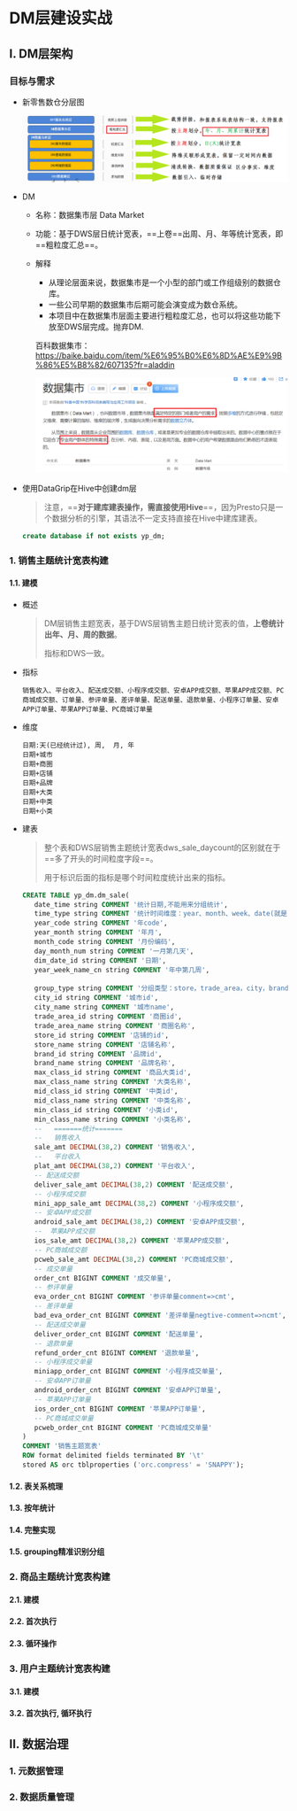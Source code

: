 # DM层建设实战

## I. DM层架构

### 目标与需求

- 新零售数仓分层图

  ![image-20211017084052778](assets/image-20211017084052778.png)

- DM

  - 名称：数据集市层 Data Market

  - 功能：基于DWS层日统计宽表，==上卷==出周、月、年等统计宽表，即==粗粒度汇总==。

  - 解释

    - 从理论层面来说，数据集市是一个小型的部门或工作组级别的数据仓库。
    - 一些公司早期的数据集市后期可能会演变成为数仓系统。
    - 本项目中在数据集市层面主要进行粗粒度汇总，也可以将这些功能下放至DWS层完成。抛弃DM.

    百科数据集市：https://baike.baidu.com/item/%E6%95%B0%E6%8D%AE%E9%9B%86%E5%B8%82/607135?fr=aladdin

    ![image-20211204134827255](assets/image-20211204134827255.png)

- 使用DataGrip在Hive中创建dm层

  > 注意，==**对于建库建表操作，需直接使用Hive**==，因为Presto只是一个数据分析的引擎，其语法不一定支持直接在Hive中建库建表。

  ```sql
  create database if not exists yp_dm;
  ```

### 1. 销售主题统计宽表构建

#### 1.1. 建模

- 概述

  > DM层销售主题宽表，基于DWS层销售主题日统计宽表的值，**上卷统计出年、月、周的数据**。
  >
  > 指标和DWS一致。

- 指标

  ```properties
  销售收入、平台收入、配送成交额、小程序成交额、安卓APP成交额、苹果APP成交额、PC商城成交额、订单量、参评单量、差评单量、配送单量、退款单量、小程序订单量、安卓APP订单量、苹果APP订单量、PC商城订单量
  ```

- 维度

  ```properties
  日期:天(已经统计过), 周,  月, 年
  日期+城市
  日期+商圈
  日期+店铺
  日期+品牌
  日期+大类
  日期+中类
  日期+小类
  ```

- 建表

  > 整个表和DWS层销售主题统计宽表dws_sale_daycount的区别就在于==多了开头的时间粒度字段==。
  >
  > 用于标识后面的指标是哪个时间粒度统计出来的指标。

  ```sql
  CREATE TABLE yp_dm.dm_sale(
     date_time string COMMENT '统计日期,不能用来分组统计',
     time_type string COMMENT '统计时间维度：year、month、week、date(就是天day)',
     year_code string COMMENT '年code',
     year_month string COMMENT '年月',
     month_code string COMMENT '月份编码', 
     day_month_num string COMMENT '一月第几天', 
     dim_date_id string COMMENT '日期',
     year_week_name_cn string COMMENT '年中第几周',
     
     group_type string COMMENT '分组类型：store，trade_area，city，brand，min_class，mid_class，max_class，all',
     city_id string COMMENT '城市id',
     city_name string COMMENT '城市name',
     trade_area_id string COMMENT '商圈id',
     trade_area_name string COMMENT '商圈名称',
     store_id string COMMENT '店铺的id',
     store_name string COMMENT '店铺名称',
     brand_id string COMMENT '品牌id',
     brand_name string COMMENT '品牌名称',
     max_class_id string COMMENT '商品大类id',
     max_class_name string COMMENT '大类名称',
     mid_class_id string COMMENT '中类id', 
     mid_class_name string COMMENT '中类名称',
     min_class_id string COMMENT '小类id', 
     min_class_name string COMMENT '小类名称',
     --   =======统计=======
     --   销售收入
     sale_amt DECIMAL(38,2) COMMENT '销售收入',
     --   平台收入
     plat_amt DECIMAL(38,2) COMMENT '平台收入',
     -- 配送成交额
     deliver_sale_amt DECIMAL(38,2) COMMENT '配送成交额',
     -- 小程序成交额
     mini_app_sale_amt DECIMAL(38,2) COMMENT '小程序成交额',
     -- 安卓APP成交额
     android_sale_amt DECIMAL(38,2) COMMENT '安卓APP成交额',
     --  苹果APP成交额
     ios_sale_amt DECIMAL(38,2) COMMENT '苹果APP成交额',
     -- PC商城成交额
     pcweb_sale_amt DECIMAL(38,2) COMMENT 'PC商城成交额',
     -- 成交单量
     order_cnt BIGINT COMMENT '成交单量',
     -- 参评单量
     eva_order_cnt BIGINT COMMENT '参评单量comment=>cmt',
     -- 差评单量
     bad_eva_order_cnt BIGINT COMMENT '差评单量negtive-comment=>ncmt',
     -- 配送成交单量
     deliver_order_cnt BIGINT COMMENT '配送单量',
     -- 退款单量
     refund_order_cnt BIGINT COMMENT '退款单量',
     -- 小程序成交单量
     miniapp_order_cnt BIGINT COMMENT '小程序成交单量',
     -- 安卓APP订单量
     android_order_cnt BIGINT COMMENT '安卓APP订单量',
     -- 苹果APP订单量
     ios_order_cnt BIGINT COMMENT '苹果APP订单量',
     -- PC商城成交单量
     pcweb_order_cnt BIGINT COMMENT 'PC商城成交单量'
  )
  COMMENT '销售主题宽表' 
  ROW format delimited fields terminated BY '\t' 
  stored AS orc tblproperties ('orc.compress' = 'SNAPPY');
  ```

#### 1.2. 表关系梳理



#### 1.3. 按年统计



#### 1.4. 完整实现



#### 1.5. grouping精准识别分组



### 2. 商品主题统计宽表构建

#### 2.1. 建模



#### 2.2. 首次执行



#### 2.3. 循环操作



### 3. 用户主题统计宽表构建

#### 3.1. 建模



#### 3.2. 首次执行, 循环执行



## II. 数据治理

### 1. 元数据管理



### 2. 数据质量管理



